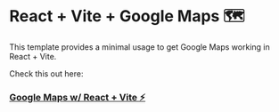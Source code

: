 # React + Vite + Google Maps 🗺️

This template provides a minimal usage to get Google Maps working in React + Vite.

Check this out here: 

### [Google Maps w/ React + Vite ⚡](www.dfoof)️
